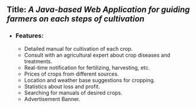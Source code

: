 ## Title: _A Java-based Web Application for guiding farmers on each steps of cultivation_
- ### Features:
  - Detailed manual for cultivation of each crop.
  - Consult with an agricultural expert about crop diseases and treatments.
  - Real-time notification for fertilizing, harvesting, etc.
  - Prices of crops from different sources.
  - Location and weather base suggestions for cropping.
  - Statistics about loss and profit.
  - Searching for manuals of desired crops.
  - Advertisement Banner. 
